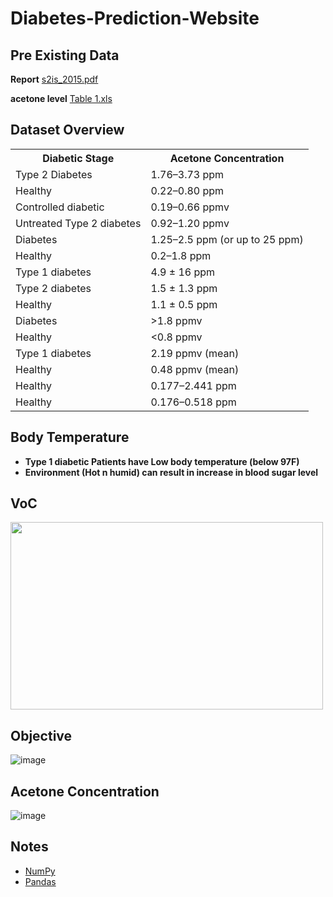 # Diabetes-Prediction-Website


## Pre Existing Data

**Report** [s2is_2015.pdf](https://github.com/AmanNawal/DiotICS/files/10138697/s2is_2015.pdf)   

**acetone level**  [Table 1.xls](https://github.com/AmanNawal/DiotICS/files/10138708/Table.1.xls)

## Dataset Overview 

<table>
<tr>    
<th> Diabetic Stage </th>
<th> Acetone Concentration </th>
</tr>

<tr>
<td> Type 2 Diabetes  </td>
<td> 1.76–3.73 ppm	 </td>
</tr>

<tr>
<td>  Healthy  </td>
<td> 0.22–0.80 ppm	 </td>
</tr>

<tr>
<td>Controlled diabetic	  </td>
<td> 0.19–0.66 ppmv	 </td>
</tr>

<tr>
<td>  Untreated Type 2 diabetes	</td>
<td>0.92–1.20 ppmv	  </td>
</tr>

<tr>
<td> Diabetes	 </td>
<td> 1.25–2.5 ppm (or up to 25 ppm)	 </td>
</tr>

<tr>
<td> Healthy </td>
<td> 0.2–1.8 ppm	 </td>
</tr>

<tr>
<td>  Type 1 diabetes  </td>
<td> 4.9 ± 16 ppm	 </td>
</tr>

<tr>
<td>  Type 2 diabetes  </td>
<td> 1.5 ± 1.3 ppm	 </td>
</tr>

<tr>
<td> Healthy	 </td>
<td> 1.1 ± 0.5 ppm	 </td>
</tr>

<tr>
<td> Diabetes </td>
<td> >1.8 ppmv	 </td>
</tr>

<tr>
<td> Healthy	 </td>
<td> <0.8 ppmv	 </td>
</tr>

<tr>
<td> Type 1 diabetes </td>
<td> 2.19 ppmv (mean)	 </td>
</tr>

<tr>
<td> Healthy </td>
<td> 0.48 ppmv (mean)	 </td>
</tr>

<tr>
<td> Healthy </td>
<td> 0.177–2.441 ppm	 </td>
</tr>

<tr>
<td>  Healthy</td>
<td> 0.176–0.518 ppm	 </td>
</tr>

</table>


  
## Body Temperature
   
 *  **Type 1 diabetic Patients have Low body temperature (below 97F)**
 *  **Environment (Hot n humid) can result in increase in blood sugar level**
 
 
 ## VoC
 
 <img src="https://user-images.githubusercontent.com/74124514/205816751-c48a4a99-3e93-43b2-bc66-fa5f1cbaa484.png" style="height:300px;width:500px">
 
 ## Objective
 
  ![image](https://user-images.githubusercontent.com/74124514/205817529-bf1a040b-3e4c-4e3e-9e3f-069d140c5e4b.png)
 
 
 ## Acetone Concentration
 
 ![image](https://user-images.githubusercontent.com/74124514/205818057-5db8d79f-2fe8-4a86-b70f-dc491219ecbe.png)

## Notes
* [NumPy](https://jovian.ai/aakashns/python-numerical-computing-with-numpy)
* [Pandas](https://jovian.ai/aakashns/python-pandas-data-analysis)


